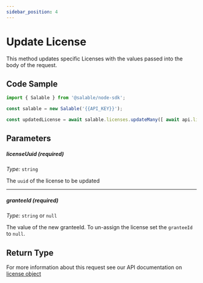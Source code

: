 ```yaml
---
sidebar_position: 4
---
```


# Update License

This method updates specific Licenses with the values passed into the body of the request.

## Code Sample

```typescript
import { Salable } from '@salable/node-sdk';

const salable = new Salable('{{API_KEY}}');

const updatedLicense = await salable.licenses.updateMany([ await api.licenses.update('{{LICENSE_UUID}}', 'userId_2');
```

## Parameters

##### licenseUuid (_required_)

_Type:_ `string`

The `uuid` of the license to be updated

---

##### granteeId (_required_)

_Type:_ `string` or `null`

The value of the new granteeId. To un-assign the license set the `granteeId` to `null`.

## Return Type

For more information about this request see our API documentation on [license object](https://docs.salable.app/api#tag/Licenses/operation/getLicenseByUuid)
